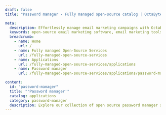```yaml
---
draft: false
title: "Password manager - Fully managed open-source catalog | OctaByte.io"

meta:
  description: Effortlessly manage email marketing campaigns with OctaByte's open-source email marketing software and fully managed services.
  keywords: open-source email marketing software, email marketing tools, email automation, subscriber management, campaign analytics, managed email services, hassle-free email marketing, OctaByte email software, fully managed services, email software installation, email marketing backup.
  breadcrumb:
    - name: Home
      url: /
    - name: Fully managed Open-Source Services
      url: /fully-managed-open-source-services
    - name: Applications
      url: /fully-managed-open-source-services/applications
    - name: Password manager
      url: /fully-managed-open-source-services/applications/password-manager

content:
  id: "password-manager"
  title: "'Password manager'"
  catalog: applications
  category: password-manager
  description: Explore our collection of open source password manager software on OctaByte. We handle installation, backup, updates, support, and maintenance, ensuring a secure and effortless experience for safeguarding your sensitive credentials.
---
```

